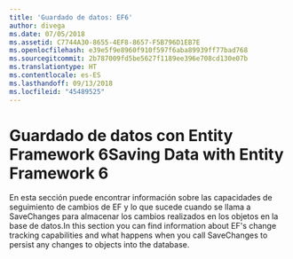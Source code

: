 ```yaml
---
title: 'Guardado de datos: EF6'
author: divega
ms.date: 07/05/2018
ms.assetid: C7744A30-8655-4EF8-8657-F5B796D1EB7E
ms.openlocfilehash: e39e5f9e8960f910f597f6aba89939ff77bad768
ms.sourcegitcommit: 2b787009fd5be5627f1189ee396e708cd130e07b
ms.translationtype: HT
ms.contentlocale: es-ES
ms.lasthandoff: 09/13/2018
ms.locfileid: "45489525"
---
```

# <a name="saving-data-with-entity-framework-6"></a><span data-ttu-id="c8e86-102">Guardado de datos con Entity Framework 6</span><span class="sxs-lookup"><span data-stu-id="c8e86-102">Saving Data with Entity Framework 6</span></span>

<span data-ttu-id="c8e86-103">En esta sección puede encontrar información sobre las capacidades de seguimiento de cambios de EF y lo que sucede cuando se llama a SaveChanges para almacenar los cambios realizados en los objetos en la base de datos.</span><span class="sxs-lookup"><span data-stu-id="c8e86-103">In this section you can find information about EF's change tracking capabilities and what happens when you call SaveChanges to persist any changes to objects into the database.</span></span>

